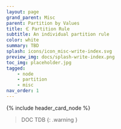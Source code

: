 ```yaml
---
layout: page
grand_parent: Misc
parent: Partition by Values
title: 🝗 Partition Rule
subtitle: An individual partition rule
color: white
summary: TBD
splash: icons/icon_misc-write-index.svg
preview_img: docs/splash-write-index.png
toc_img: placeholder.jpg
tagged: 
    - node
    - partition
    - misc
nav_order: 1
---
```


{% include header_card_node %}

> DOC TDB
{: .warning }